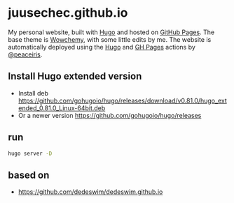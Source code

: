 # juusechec.github.io

My personal website, built with [Hugo](https://gohugo.io) and hosted on [GitHub Pages](https://pages.github.com).
The base theme is [Wowchemy](https://wowchemy.com/), with some little edits by me. The website is automatically deployed using the [Hugo](https://github.com/peaceiris/actions-hugo) and [GH Pages](https://github.com/peaceiris/actions-gh-pages) actions by [@peaceiris](https://github.com/peaceiris).

## Install Hugo extended version
- Install deb https://github.com/gohugoio/hugo/releases/download/v0.81.0/hugo_extended_0.81.0_Linux-64bit.deb
- Or a newer version https://github.com/gohugoio/hugo/releases

## run
```sh
hugo server -D
```

## based on
- https://github.com/dedeswim/dedeswim.github.io

